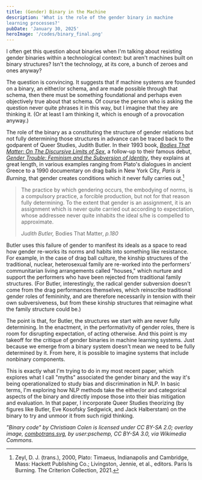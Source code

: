```yaml
---
title: (Gender) Binary in the Machine
description: 'What is the role of the gender binary in machine
learning processes?'
pubDate: 'January 30, 2025'
heroImage: '/codes/binary_final.png'
---
```

I often get this question about binaries when I'm talking about
resisting gender binaries within a technological context: but aren't
machines built on binary structures? Isn't the technology, at its
core, a bunch of zeroes and ones anyway?

The question is convincing. It suggests that if machine systems are
founded on a binary, an either/or schema, and are made possible
through that schema, then there must be something foundational and
perhaps even objectively true about that schema. Of course the person
who is asking the question never quite phrases it in this way, but I
imagine that they are thinking it. (Or at least I am thinking it,
which is enough of a provocation anyway.)

The role of the binary as a constituting the structure of gender
relations but not fully determining those structures in advance can be
traced back to the godparent of Queer Studies, Judith Butler. In their
1993 book, [*Bodies That Matter: On The Discursive Limits of
Sex*](https://www.routledge.com/Bodies-That-Matter-On-the-Discursive-Limits-of-Sex/Butler/p/book/9780415610155?srsltid=AfmBOoqqbi5XxcCaXWd2Gz5LfM8gjDVAyXlGdUaa1T0ifBClrUHs6ASI),
a follow-up to their famous debut, [*Gender Trouble: Feminism and the
Subversion of
Identity*](https://www.routledge.com/Gender-Trouble-Feminism-and-the-Subversion-of-Identity/Butler/p/book/9780415389556?srsltid=AfmBOorBazBfB5F7U8bMqBJfhB71K0-iA7pNCdJninKbXOPi2-5dRXEL),
they explains at great length, in various examples ranging from
Plato's dialogues in ancient Greece to a 1990 documentary on drag
balls in New York City, *Paris is Burning*, that gender creates
conditions which it never fully carries out.[^1]

> The practice by which gendering occurs, the embodying of norms, is a
compulsory practice, a forcible production, but not for that reason
fully determining. To the extent that gender is an assignment, it is
an assignment which is never quite carried out according to
expectation, whose addressee never quite inhabits the ideal s/he is
compelled to approximate.
>
> *Judith Butler,* Bodies That Matter, *p.180*

Butler uses this failure of gender to manifest its ideals as a space
to read how gender re-works its norms and habits into something like
resistance. For example, in the case of drag ball culture, the kinship
structures of the traditional, nuclear, heterosexual family are
re-worked into the performers' communitarian living arrangements
called "houses," which nurture and support the performers who have
been rejected from traditional family structures. (For Butler,
interestingly, the radical gender subversion doesn't come from the
drag performances themselves, which reinscribe traditional gender
roles of femininity, and are therefore necessarily in tension with
their own subversiveness, but from these kinship structures that
reimagine what the family structure could be.)

The point is that, for Butler, the structures we start with are never
fully determining. In the enactment, in the performativity of gender
roles, there is room for disrupting expectation, of acting otherwise.
And this point is my takeoff for the critique of gender binaries in
machine learning systems. Just because we emerge from a binary system
doesn't mean we need to be fully determined by it. From here, it is
possible to imagine systems that include nonbinary components.

This is exactly what I'm trying to do in my most recent paper, which
explores what I call "myths" associated the gender binary and the way
it's being operationalized to study bias and discrimination in NLP. In
basic terms, I'm exploring how NLP methods take the either/or and
categorical aspects of the binary and directly impose those into their
bias mitigation and evaluation. In that paper, I incorporate Queer
Studies theorizing (by figures like Butler, Eve Kosofsky Sedgwick, and
Jack Halberstam) on the binary to try and unmoor it from such rigid
thinking.

*"Binary code" by Christiaan Colen is licensed under CC BY-SA 2.0;
overlay image,
[combotrans.svg](http://creativecommons.org/licenses/by-sa/3.0/), by
user:pschemp, CC BY-SA 3.0, via Wikimedia Commons.*

[^1]: Zeyl, D. J. (trans.), 2000, Plato: Timaeus, Indianapolis and
Cambridge, Mass: Hackett Publishing Co.; Livingston, Jennie, et al.,
editors. Paris Is Burning. The Criterion Collection, 2021.

